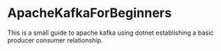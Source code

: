 # ApacheKafkaForBeginners
This is a small guide to apache kafka using dotnet establishing a basic producer consumer relationship.
